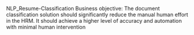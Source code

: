 NLP_Resume-Classification
Business objective:
The document classification solution should significantly reduce the manual human effort in the HRM. 
It should achieve a higher level of accuracy and automation with minimal human intervention
